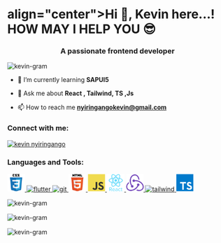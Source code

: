 <h1> align="center">Hi 👋, Kevin here...!
 HOW MAY I HELP YOU 😎</h1>
<h3 align="center">A passionate frontend developer</h3>

<p align="left"> <img src="https://komarev.com/ghpvc/?username=kevin-gram&label=Profile%20views&color=0e75b6&style=flat" alt="kevin-gram" /> </p>

- 🌱 I’m currently learning **SAPUI5**
  
- 💬 Ask me about **React , Tailwind, TS ,Js**

- 📫 How to reach me **nyiringangokevin@gmail.com**

<h3 align="left">Connect with me:</h3>
<p align="left">
<a href="https://discord.gg/kevin nyiringango" target="blank"><img align="center" src="https://raw.githubusercontent.com/rahuldkjain/github-profile-readme-generator/master/src/images/icons/Social/discord.svg" alt="kevin nyiringango" height="30" width="40" /></a>
</p>

<h3 align="left">Languages and Tools:</h3>
<p align="left"> <a href="https://www.w3schools.com/css/" target="_blank" rel="noreferrer"> <img src="https://raw.githubusercontent.com/devicons/devicon/master/icons/css3/css3-original-wordmark.svg" alt="css3" width="40" height="40"/> </a> <a href="https://flutter.dev" target="_blank" rel="noreferrer"> <img src="https://www.vectorlogo.zone/logos/flutterio/flutterio-icon.svg" alt="flutter" width="40" height="40"/> </a> <a href="https://git-scm.com/" target="_blank" rel="noreferrer"> <img src="https://www.vectorlogo.zone/logos/git-scm/git-scm-icon.svg" alt="git" width="40" height="40"/> </a> <a href="https://www.w3.org/html/" target="_blank" rel="noreferrer"> <img src="https://raw.githubusercontent.com/devicons/devicon/master/icons/html5/html5-original-wordmark.svg" alt="html5" width="40" height="40"/> </a> <a href="https://developer.mozilla.org/en-US/docs/Web/JavaScript" target="_blank" rel="noreferrer"> <img src="https://raw.githubusercontent.com/devicons/devicon/master/icons/javascript/javascript-original.svg" alt="javascript" width="40" height="40"/> </a> <a href="https://reactjs.org/" target="_blank" rel="noreferrer"> <img src="https://raw.githubusercontent.com/devicons/devicon/master/icons/react/react-original-wordmark.svg" alt="react" width="40" height="40"/> </a> <a href="https://redux.js.org" target="_blank" rel="noreferrer"> <img src="https://raw.githubusercontent.com/devicons/devicon/master/icons/redux/redux-original.svg" alt="redux" width="40" height="40"/> </a> <a href="https://tailwindcss.com/" target="_blank" rel="noreferrer"> <img src="https://www.vectorlogo.zone/logos/tailwindcss/tailwindcss-icon.svg" alt="tailwind" width="40" height="40"/> </a> <a href="https://www.typescriptlang.org/" target="_blank" rel="noreferrer"> <img src="https://raw.githubusercontent.com/devicons/devicon/master/icons/typescript/typescript-original.svg" alt="typescript" width="40" height="40"/> </a> </p>

<p><img align="center" src="https://github-readme-stats.vercel.app/api/top-langs?username=kevin-gram&show_icons=true&locale=en&layout=compact" alt="kevin-gram" /></p>

<p><img align="center" src="https://github-readme-streak-stats.herokuapp.com/?user=kevin-gram&" alt="kevin-gram" /></p>
<p><img align="center" src="https://www.codewars.com/users/kevin-Nk/badges/micro" alt="kevin-gram" /></p>



